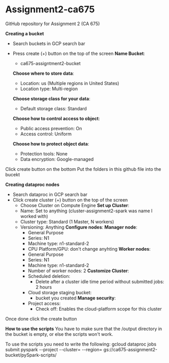 # Assignment2-ca675
GitHub repository for Assignment 2 (CA 675)

**Creating a bucket**
- Search buckets in GCP search bar
- Press create (+) button on the top of the screen
  **Name Bucket**:
  - ca675-assigntment2-bucket
  
  **Choose where to store data**:
  - Location: us (Multiple regions in United States)
  - Location type: Multi-region
  
  **Choose storage class for your data**:
  - Default storage class: Standard
  
  **Choose how to control access to object**:
  - Public access prevention: On
  - Access control: Uniform
  
  **Choose how to protect object data**:
  - Protection tools: None
  - Data encryption: Google-managed

Click create button on the bottom
Put the folders in this github file into the bucekt

**Creating dataproc nodes**
- Search dataproc in GCP search bar
- Click create cluster (+) button on the top of the screen
    - Choose Cluster on Compute Engine
    **Set up Cluster**:
    - Name: Set to anything (cluster-assignment2-spark was name I worked with)
    - Cluster type: Standard (1 Master, N workers)
    - Versioning: Anything
      **Configure nodes**:
        **Manager node**:
        - General Purpose
        - Series: N1
        - Machine type: n1-standard-2
        - CPU Platform/GPU: don't change anyhting
        **Worker nodes**:
        - General Purpose
        - Series: N1
        - Machine type: n1-standard-2
        - Number of worker nodes: 2
      **Customize Cluster**:
      - Scheduled deletion:
          - Delete after a cluster idle time period without submitted jobs: 2 hours
      - Cloud storage staging bucket:
          - bucket you created
      **Manage security**:
      - Project access:
          - Check off: Enables the cloud-platform scope for this cluster

Once done click the create button


**How to use the scripts**
You have to make sure that the /output directory in the bucket is empty, or else the scripts won't work.

To use the scripts you need to write the following:
    gcloud dataproc jobs submit pyspark     --project <project name>    --cluster=<cluster name>   --region=<region>   gs://ca675-assignment2-bucket/pySpark-scripts/<script in specific you want to run>

Let's say I want to run dataAggregationHSL.py this is what I would type in:
    gcloud dataproc jobs submit pyspark     --project citric-alliance-408023     --cluster=cluster-assignment2-spark     --region=us-east1     gs://ca675-assignment2-bucket/pySpark-scripts/dataAggregationHSL.py
    
